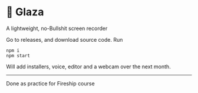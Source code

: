 # 👀 Glaza
A lightweight, no-Bullshit screen recorder

Go to releases, and download source code. Run
```
npm i
npm start
```

Will add installers, voice, editor and a webcam over the next month.

______

Done as practice for Fireship course
